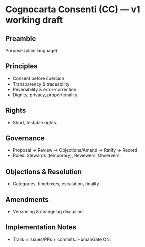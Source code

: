 # Cognocarta Consenti (CC) — v1 working draft

## Preamble
Purpose (plain language).

## Principles
- Consent before coercion  
- Transparency & traceability  
- Reversibility & error-correction  
- Dignity, privacy, proportionality  

## Rights
- Short, testable rights.

## Governance
- Proposal → Review → Objections/Amend → Ratify → Record
- Roles: Stewards (temporary), Reviewers, Observers.

## Objections & Resolution
- Categories, timeboxes, escalation, finality.

## Amendments
- Versioning & changelog discipline.

## Implementation Notes
- Trails = issues/PRs + commits. HumanGate ON.

